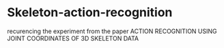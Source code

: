 # Skeleton-action-recognition
recurencing the experiment from the paper ACTION RECOGNITION USING JOINT COORDINATES OF 3D SKELETON DATA
